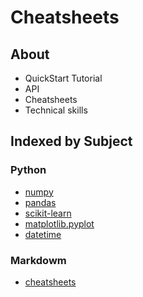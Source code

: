 # Cheatsheets

## About

- QuickStart  Tutorial
- API
- Cheatsheets
- Technical skills

## Indexed by Subject

### Python

- [numpy](https://numpy.org/devdocs/user/quickstart.html)
- [pandas](https://pandas.pydata.org/pandas-docs/version/0.25/)
- [scikit-learn](https://scikit-learn.org/stable/)
- [matplotlib.pyplot](https://matplotlib.org/api/pyplot_summary.html)
- [datetime](https://docs.python.org/3/library/datetime.html)



### Markdowm

- [cheatsheets](https://github.com/adam-p/markdown-here/wiki/Markdown-Cheatsheet)

